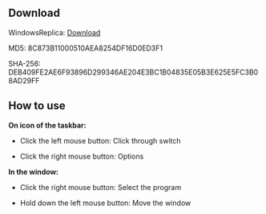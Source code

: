## Download

  WindowsReplica: [Download](https://github.com/m5687946568/WindowsReplica/blob/master/bin/Release/WindowsReplica.exe) 

  MD5:	8C873B11000510AEA8254DF16D0ED3F1

  SHA-256:	DEB409FE2AE6F93896D299346AE204E3BC1B04835E05B3E625E5FC3B08AD29FF


## How to use

**On icon of the taskbar:**

* Click the left mouse button: Click through switch

* Click the right mouse button: Options
 
**In the window:**

* Click the right mouse button: Select the program

* Hold down the left mouse button: Move the window
